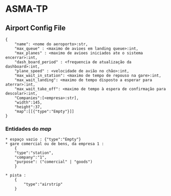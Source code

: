 # ASMA-TP
 

## Airport Config File

    {
        "name": <nome do aeroporto>:str,
        "max_queue" : <maximo de avioes em landing queue>:int,
        "max_planes" : <maximo de avioes iniciados ate o sistema encerrar>:int,
        "dash_board_period" : <frequencia de atualização da dashboard>:int,
        "plane_speed" : <velocidade de avião no chão>:int,
        "max_wait_in_station": <maximo de tempo de repouso na gare>:int,
        "max_wait_landing": <maximo de tempo disposto a esperar para aterrar>:int,
        "max_wait_take_off": <maximo de tempo à espera de confirmação para descolar>:int,
        "Companies":[<empresa>:str],
        "width":145,
        "height":37,
        "map":[[{"type":"Empty"}]]
    }

### Entidades do *map*

    * espaço vazio : {"type":"Empty"} 
    * gare comercial ou de bens, da empresa 1 : 
        {
        "type":"station",
        "company":"1",
        "purpose": ("comercial" | "goods")
        }

    * pista : 
        {
            "type":"airstrip"
        }
